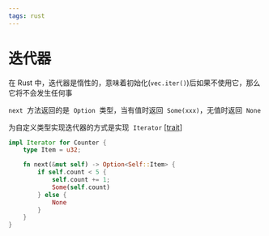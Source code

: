 ```yaml
---
tags: rust
---
```


# 迭代器

在 Rust 中，迭代器是惰性的，意味着初始化(`vec.iter()`)后如果不使用它，那么它将不会发生任何事

`next`  方法返回的是  `Option`  类型，当有值时返回  `Some(xxx)`，无值时返回  `None`

为自定义类型实现迭代器的方式是实现  `Iterator` [[trait]]

```rust
impl Iterator for Counter {
    type Item = u32;

    fn next(&mut self) -> Option<Self::Item> {
        if self.count < 5 {
            self.count += 1;
            Some(self.count)
        } else {
            None
        }
    }
}
```

[//begin]: # "Autogenerated link references for markdown compatibility"
[trait]: ../concept/trait.md "trait"
[//end]: # "Autogenerated link references"
